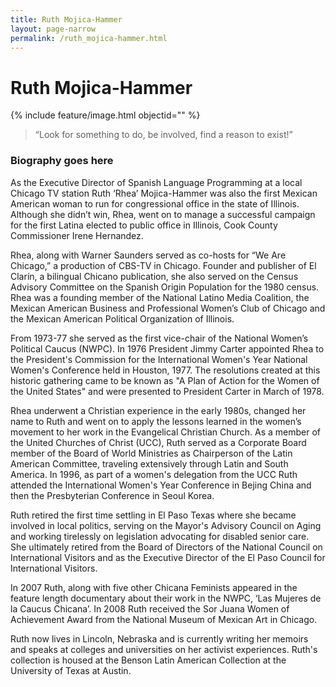 ```yaml
---
title: Ruth Mojica-Hammer 
layout: page-narrow
permalink: /ruth_mojica-hammer.html
---
```

# Ruth Mojica-Hammer 

{% include feature/image.html objectid="" %}

>“Look for something to do, be involved, find a reason to exist!” 

### Biography goes here


As the Executive Director of Spanish Language Programming at a local Chicago TV station Ruth ‘Rhea’ Mojica-Hammer was also the first Mexican American woman to run for congressional office in the state of Illinois. Although she didn’t win, Rhea, went on to manage a successful campaign for the first Latina elected to public office in Illinois, Cook County Commissioner Irene Hernandez.

Rhea, along with Warner Saunders served as co-hosts for “We Are Chicago,” a production of CBS-TV in Chicago. Founder and publisher of El Clarín, a bilingual Chicano publication, she also served on the Census Advisory Committee on the Spanish Origin Population for the 1980 census. Rhea was a founding member of the National Latino Media Coalition, the Mexican American Business and Professional Women’s Club of Chicago and the Mexican American Political Organization of Illinois.

From 1973-77 she served as the first vice-chair of the National Women’s Political Caucus (NWPC). In 1976 President Jimmy Carter appointed Rhea to the President's Commission for the International Women's Year National Women's Conference held in Houston, 1977. The resolutions created at this historic gathering came to be known as "A Plan of Action for the Women of the United States" and were presented to President Carter in March of 1978.

Rhea underwent a Christian experience in the early 1980s, changed her name to Ruth and went on to apply the lessons learned in the women’s movement to her work in the Evangelical Christian Church. As a member of the United Churches of Christ (UCC), Ruth served as a Corporate Board member of the Board of World Ministries as Chairperson of the Latin American Committee, traveling extensively through Latin and South America.  In 1996, as part of a women's delegation from the UCC Ruth attended the International Women's Year Conference in Bejing China and then the Presbyterian Conference in Seoul Korea.

Ruth retired the first time settling in El Paso Texas where she became involved in local politics, serving on the Mayor's Advisory Council on Aging and working tirelessly on legislation advocating for disabled senior care. She ultimately retired from the Board of Directors of the National Council on International Visitors and as the Executive Director of the El Paso Council for International Visitors.

In 2007 Ruth, along with five other Chicana Feminists appeared in the feature length documentary about their work in the NWPC, ‘Las Mujeres de la Caucus Chicana’. In 2008 Ruth received the Sor Juana Women of Achievement Award from the National Museum of Mexican Art in Chicago.

Ruth now lives in Lincoln, Nebraska and is currently writing her memoirs and speaks at colleges and universities on her activist experiences. Ruth's collection is housed at the Benson Latin American Collection at the University of Texas at Austin.
